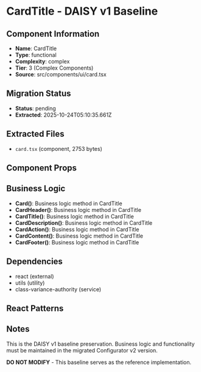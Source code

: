 # CardTitle - DAISY v1 Baseline

## Component Information

- **Name**: CardTitle
- **Type**: functional
- **Complexity**: complex
- **Tier**: 3 (Complex Components)
- **Source**: src/components/ui/card.tsx

## Migration Status

- **Status**: pending
- **Extracted**: 2025-10-24T05:10:35.661Z

## Extracted Files

- `card.tsx` (component, 2753 bytes)

## Component Props



## Business Logic

- **Card()**: Business logic method in CardTitle
- **CardHeader()**: Business logic method in CardTitle
- **CardTitle()**: Business logic method in CardTitle
- **CardDescription()**: Business logic method in CardTitle
- **CardAction()**: Business logic method in CardTitle
- **CardContent()**: Business logic method in CardTitle
- **CardFooter()**: Business logic method in CardTitle

## Dependencies

- react (external)
- utils (utility)
- class-variance-authority (service)

## React Patterns



## Notes

This is the DAISY v1 baseline preservation. Business logic and functionality
must be maintained in the migrated Configurator v2 version.

**DO NOT MODIFY** - This baseline serves as the reference implementation.
